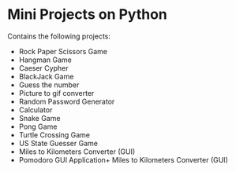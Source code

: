 # Mini Projects on Python
Contains the following projects:
+ Rock Paper Scissors Game
+ Hangman Game
+ Caeser Cypher
+ BlackJack Game
+ Guess the number
+ Picture to gif converter
+ Random Password Generator
+ Calculator
+ Snake Game
+ Pong Game
+ Turtle Crossing Game
+ US State Guesser Game
+ Miles to Kilometers Converter (GUI)
+ Pomodoro GUI Application+ Miles to Kilometers Converter (GUI)